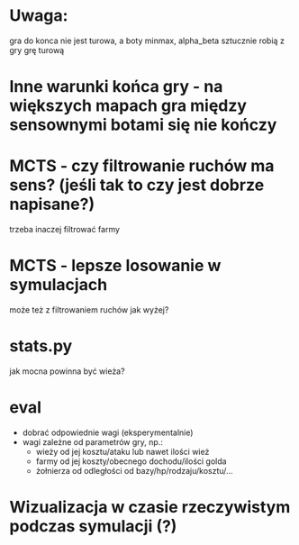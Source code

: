 # Uwaga:
gra do konca nie jest turowa, a boty minmax, alpha_beta sztucznie robią z gry grę turową

# Inne warunki końca gry - na większych mapach gra między sensownymi botami się nie kończy

# MCTS - czy filtrowanie ruchów ma sens? (jeśli tak to czy jest dobrze napisane?)
trzeba inaczej filtrować farmy

# MCTS - lepsze losowanie w symulacjach
może też z filtrowaniem ruchów jak wyżej?

# stats.py
jak mocna powinna być wieża?

# eval
- dobrać odpowiednie wagi (eksperymentalnie)
- wagi zależne od parametrów gry, np.:
    - wieży od jej kosztu/ataku lub nawet ilości wież
    - farmy od jej koszty/obecnego dochodu/ilości golda
    - żołnierza od odległości od bazy/hp/rodzaju/kosztu/...

# Wizualizacja w czasie rzeczywistym podczas symulacji (?)
